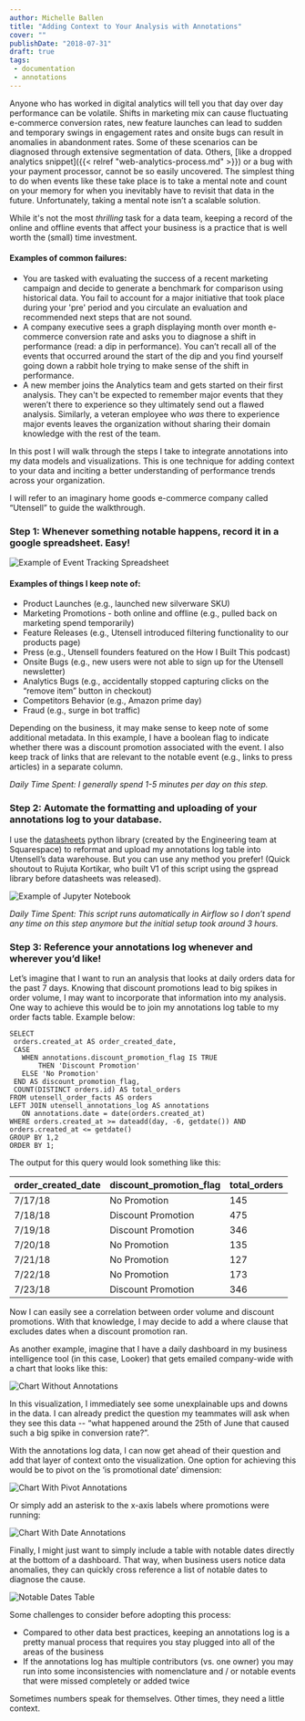```yaml
---
author: Michelle Ballen
title: "Adding Context to Your Analysis with Annotations"
cover: ""
publishDate: "2018-07-31"
draft: true
tags:
 - documentation
 - annotations
---
```


Anyone who has worked in digital analytics will tell you that day over day performance can be volatile. Shifts in marketing mix can cause fluctuating e-commerce conversion rates, new feature launches can lead to sudden and temporary swings in engagement rates and onsite bugs can result in anomalies in abandonment rates. Some of these scenarios can be diagnosed through extensive segmentation of data. Others, [like a dropped analytics snippet]({{< relref "web-analytics-process.md" >}}) or a bug with your payment processor, cannot be so easily uncovered. The simplest thing to do when events like these take place is to take a mental note and count on your memory for when you inevitably have to revisit that data in the future. Unfortunately, taking a mental note isn’t a scalable solution.

While it's not the most _thrilling_ task for a data team, keeping a record of the online and offline events that affect your business is a practice that is well worth the (small) time investment.

<!--more-->

#### Examples of common failures:
* You are tasked with evaluating the success of a recent marketing campaign and decide to generate a benchmark for comparison using historical data. You fail to account for a major initiative that took place during your 'pre' period and you circulate an evaluation and recommended next steps that are not sound.
* A company executive sees a graph displaying month over month e-commerce conversion rate and asks you to diagnose a shift in performance (read: a dip in performance). You can’t recall all of the events that occurred around the start of the dip and you find yourself going down a rabbit hole trying to make sense of the shift in performance.
* A new member joins the Analytics team and gets started on their first analysis. They can't be expected to remember major events that they weren’t there to experience so they ultimately send out a flawed analysis. Similarly, a veteran employee who _was_ there to experience major events leaves the organization without sharing their domain knowledge with the rest of the team.

In this post I will walk through the steps I take to integrate annotations into my data models and visualizations. This is one technique for adding context to your data and inciting a better understanding of performance trends across your organization. 

I will refer to an imaginary home goods e-commerce company called “Utensell” to guide the walkthrough.

### Step 1: Whenever something notable happens, record it in a google spreadsheet. Easy!

![Example of Event Tracking Spreadsheet](img/annotations-google-sheet.jpg)

#### Examples of things I keep note of:

* Product Launches (e.g., launched new silverware SKU)
* Marketing Promotions - both online and offline (e.g., pulled back on marketing spend temporarily)
* Feature Releases (e.g., Utensell introduced filtering functionality to our products page)
* Press (e.g., Utensell founders featured on the How I Built This podcast)
* Onsite Bugs (e.g., new users were not able to sign up for the Utensell newsletter)
* Analytics Bugs (e.g., accidentally stopped capturing clicks on the “remove item” button in checkout)
* Competitors Behavior (e.g., Amazon prime day)
* Fraud (e.g., surge in bot traffic)

Depending on the business, it may make sense to keep note of some additional metadata. In this example, I have a boolean flag to indicate whether there was a discount promotion associated with the event. I also keep track of links that are relevant to the notable event (e.g., links to press articles) in a separate column.

_Daily Time Spent: I generally spend 1-5 minutes per day on this step._


### Step 2: Automate the formatting and uploading of your annotations log to your database.

I use the [datasheets](https://github.com/Squarespace/datasheets) python library (created by the Engineering team at Squarespace) to reformat and upload my annotations log table into Utensell’s data warehouse. But you can use any method you prefer! (Quick shoutout to Rujuta Kortikar, who built V1 of this script using the gspread library before datasheets was released).

![Example of Jupyter Notebook](img/annotations-jupyter-notebook.jpg)

_Daily Time Spent: This script runs automatically in Airflow so I don’t spend any time on this step anymore but the initial setup took around 3 hours._

### Step 3: Reference your annotations log whenever and wherever you’d like!

Let’s imagine that I want to run an analysis that looks at daily orders data for the past 7 days. Knowing that discount promotions lead to big spikes in order volume, I may want to incorporate that information into my analysis. One way to achieve this would be to join my annotations log table to my order facts table. Example below:

```
SELECT
 orders.created_at AS order_created_date,
 CASE 
   WHEN annotations.discount_promotion_flag IS TRUE
       THEN 'Discount Promotion' 
   ELSE 'No Promotion' 
 END AS discount_promotion_flag,
 COUNT(DISTINCT orders.id) AS total_orders
FROM utensell_order_facts AS orders
LEFT JOIN utensell_annotations_log AS annotations
   ON annotations.date = date(orders.created_at)
WHERE orders.created_at >= dateadd(day, -6, getdate()) AND orders.created_at <= getdate()
GROUP BY 1,2
ORDER BY 1;
```

The output for this query would look something like this:

| order_created_date | discount_promotion_flag | total_orders |
| ------------- | ------------- |------------- |
| 7/17/18  | No Promotion | 145 |
| 7/18/18  | Discount Promotion | 475 |
| 7/19/18  | Discount Promotion | 346 |
| 7/20/18  | No Promotion | 135 |
| 7/21/18  | No Promotion | 127 |
| 7/22/18  | No Promotion | 173 |
| 7/23/18  | Discount Promotion | 346 |

Now I can easily see a correlation between order volume and discount promotions. With that knowledge, I may decide to add a where clause that excludes dates when a discount promotion ran.

As another example, imagine that I have a daily dashboard in my business intelligence tool (in this case, Looker) that gets emailed company-wide with a chart that looks like this:

![Chart Without Annotations](/img/annotations-graph-before.jpg)

In this visualization, I immediately see some unexplainable ups and downs in the data. I can already predict the question my teammates will ask when they see this data -- “what happened around the 25th of June that caused such a big spike in conversion rate?”.

With the annotations log data, I can now get ahead of their question and add that layer of context onto the visualization. One option for achieving this would be to pivot on the ‘is promotional date’ dimension:

![Chart With Pivot Annotations](img/annotations-graph-after-v1.jpg)

Or simply add an asterisk to the x-axis labels where promotions were running:

![Chart With Date Annotations](img/annotations-graph-after-v2.jpg)

Finally, I might just want to simply include a table with notable dates directly at the bottom of a dashboard. That way, when business users notice data anomalies, they can quickly cross reference a list of notable dates to diagnose the cause.

![Notable Dates Table](img/annotations-notable-dates-table.jpg)

Some challenges to consider before adopting this process:

* Compared to other data best practices, keeping an annotations log is a pretty manual process that requires you stay plugged into all of the areas of the business
* If the annotations log has multiple contributors (vs. one owner) you may run into some inconsistencies with nomenclature and / or notable events that were missed completely or added twice

Sometimes numbers speak for themselves. Other times, they need a little context.
